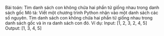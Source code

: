 Bài toán: Tìm danh sách con không chứa hai phần tử giống nhau trong danh sách gốc
Mô tả: Viết một chương trình Python nhận vào một danh sách các số nguyên. Tìm danh sách con không chứa hai phần tử giống nhau trong danh sách gốc và in ra danh sách con đó.
Ví dụ:
Input: [1, 2, 3, 2, 4, 5]
Output: [1, 3, 4, 5]